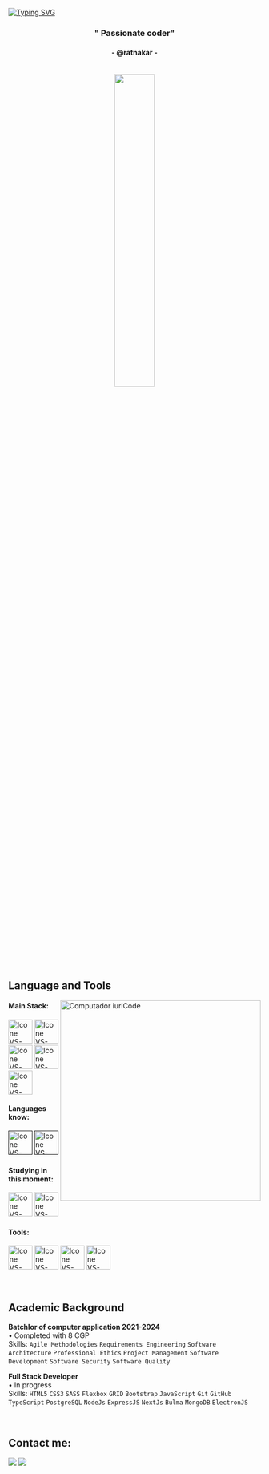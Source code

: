 [![Typing SVG](https://readme-typing-svg.herokuapp.com?color=black&size=35&center=true&vCenter=true&width=1000&lines=Welcome+to+my+GitHub+profile!;My+name+is+ratnakar;I'm+Software+Engineering+Student)](https://git.io/typing-svg)

<h3 align="center">" Passionate  coder"</h3>
<h4 align="center">- @ratnakar -</h4>

<br>

<div align="center" style="margin-bottom:200px">
 <img width=40% align="center" src="https://github-readme-stats.vercel.app/api/top-langs/?username=ratn7921&layout=compact&theme=radical" />
</div>


<br>

## Language and Tools

<img src="https://raw.githubusercontent.com/MicaelliMedeiros/micaellimedeiros/master/image/computer-illustration.png" min-width="400px" max-width="400px" width="400px" align="right" alt="Computador iuriCode">

#### Main Stack:
  [<img height="48px" width="48px" alt="Icone VS-Code" src="https://skillicons.dev/icons?i=html"/>](https://developer.mozilla.org/en-US/docs/Web/HTML)
  [<img height="48px" width="48px" alt="Icone VS-Code" src="https://skillicons.dev/icons?i=css"/>](https://developer.mozilla.org/en-US/docs/Web/CSS)
  [<img height="48px" width="48px" alt="Icone VS-Code" src="https://skillicons.dev/icons?i=js"/>](https://developer.mozilla.org/en-US/docs/Web/JavaScript)
  [<img height="48px" width="48px" alt="Icone VS-Code" src="https://skillicons.dev/icons?i=nodejs"/>](https://nodejs.org/en)
  [<img height="48px" width="48px" alt="Icone VS-Code" src="https://skillicons.dev/icons?i=react"/>](https://react.dev/)

  #### Languages know:
  [<img height="48px" width="48px" alt="Icone VS-Code" src="https://skillicons.dev/icons?i=java"/>]()
  [<img height="48px" width="48px" alt="Icone VS-Code" src="https://skillicons.dev/icons?i=python"/>]()   



#### Studying in this moment:
  [<img height="48px" width="48px" alt="Icone VS-Code" src="https://skillicons.dev/icons?i=ts"/>](https://www.typescriptlang.org/)
  [<img height="48px" width="48px" alt="Icone VS-Code" src="https://skillicons.dev/icons?i=mysql"/>](https://www.mysql.com/)

#### Tools:

  [<img height="48px" width="48px" alt="Icone VS-Code" src="https://skillicons.dev/icons?i=vscode"/>](https://code.visualstudio.com/)
  [<img height="48px" width="48px" alt="Icone VS-Code" src="https://skillicons.dev/icons?i=github"/>](https://github.com/)
  [<img height="48px" width="48px" alt="Icone VS-Code" src="https://skillicons.dev/icons?i=git"/>](https://git-scm.com/)
    [<img height="48px" width="48px" alt="Icone VS-Code" src="https://skillicons.dev/icons?i=docker"/>](https://docker.com/)


<br>

## Academic Background 

**Batchlor of computer application 2021-2024** \
 • Completed with 8 CGP\
Skills: `Agile Methodologies` `Requirements Engineering` `Software Architecture` `Professional Ethics`
`Project Management` `Software Development` `Software Security` `Software Quality`

**Full Stack Developer** \
• In progress \
Skills: `HTML5` `CSS3` `SASS` `Flexbox` `GRID` `Bootstrap` `JavaScript` `Git` `GitHub` `TypeScript` `PostgreSQL` `NodeJs` `ExpressJS` `NextJs`
`Bulma` `MongoDB` `ElectronJS`

<br>

## Contact me:
<div>

<a href = "mailto: ratnakary41@gmail.com"><img loading="lazy" src="https://img.shields.io/badge/Gmail-D14836?style=for-the-badge&logo=gmail&logoColor=white" target="_blank"></a>
<a href="https://www.linkedin.com/in/ratnakar-dashrath-yadav-677750226/" target="_blank"><img loading="lazy" src="https://img.shields.io/badge/-LinkedIn-%230077B5?style=for-the-badge&logo=linkedin&logoColor=white" target="_blank"></a>   
</div>

